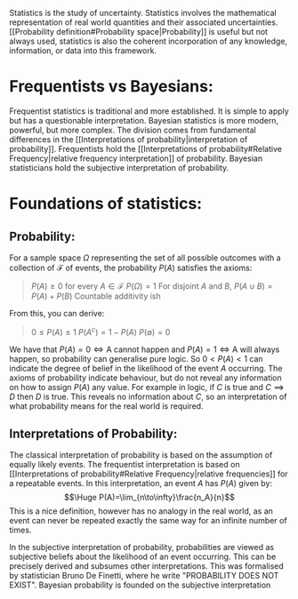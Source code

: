 
Statistics is the study of uncertainty. Statistics involves the mathematical representation of real world quantities and their associated uncertainties. [[Probability definition#Probability space|Probability]] is useful but not always used, statistics is also the coherent incorporation of any knowledge, information, or data into this framework.

# Frequentists vs Bayesians:

Frequentist statistics is traditional and more established. It is simple to apply but has a questionable interpretation. Bayesian statistics is more modern, powerful, but more complex. The division comes from fundamental differences in the [[Interpretations of probability|interpretation of probability]]. Frequentists hold the [[Interpretations of probability#Relative Frequency|relative frequency interpretation]] of probability. Bayesian statisticians hold the subjective interpretation of probability.

# Foundations of statistics:
## Probability:
For a sample space $\Omega$ representing the set of all possible outcomes with a collection of $\mathcal F$ of events, the probability $P(A)$ satisfies the axioms:
> $P(A)\geq 0$ for every $A\in\mathcal F$
> $P(\Omega)=1$
> For disjoint $A$ and $B$, $P(A\cup B)=P(A)+P(B)$
> Countable additivity ish

From this, you can derive:
> $0\leq P(A)\leq 1$
> $P(A^c)=1-P(A)$
> $P(\emptyset)=0$

We have that $P(A)=0\iff\text{A cannot happen}$ and $P(A)=1\iff\text{A will always happen}$, so probability can generalise pure logic. So $0<P(A)<1$ can indicate the degree of belief in the likelihood of the event $A$ occurring. The axioms of probability indicate behaviour, but do not reveal any information on how to assign $P(A)$ any value. For example in logic, if $C$ is true and $C\implies D$ then $D$ is true. This reveals no information about $C$, so an interpretation of what probability means for the real world is required.
## Interpretations of Probability:
The classical interpretation of probability is based on the assumption of equally likely events. The frequentist interpretation is based on [[Interpretations of probability#Relative Frequency|relative frequencies]] for a repeatable events. In this interpretation, an event $A$ has $P(A)$ given by:$$\Huge P(A)=\lim_{n\to\infty}\frac{n_A}{n}$$This is a nice definition, however has no analogy in the real world, as an event can never be repeated exactly the same way for an infinite number of times.

In the subjective interpretation of probability, probabilities are viewed as subjective beliefs about the likelihood of an event occurring. This can be precisely derived and subsumes other interpretations. This was formalised by statistician Bruno De Finetti, where he write "PROBABILITY DOES NOT EXIST". Bayesian probability is founded on the subjective interpretation